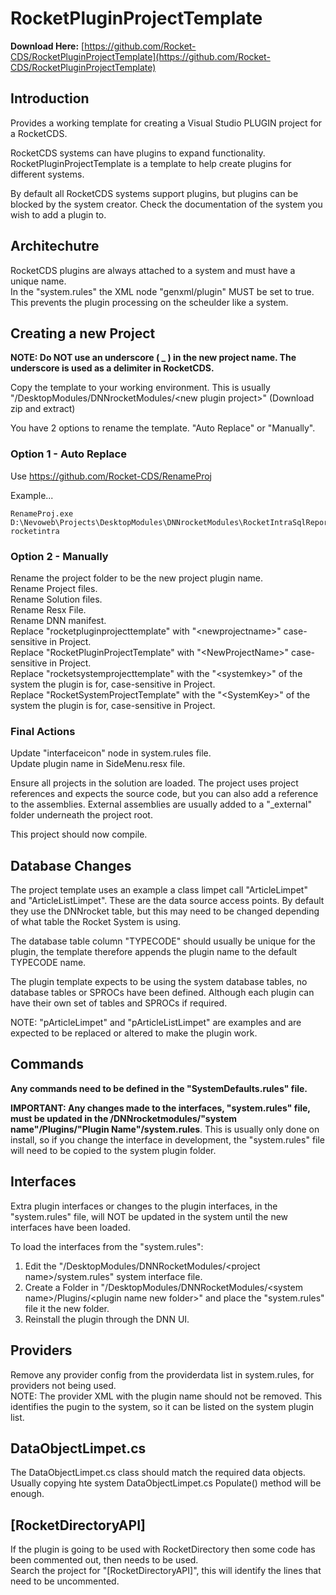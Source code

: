 # RocketPluginProjectTemplate

**Download Here:** [https://github.com/Rocket-CDS/RocketPluginProjectTemplate](https://github.com/Rocket-CDS/RocketPluginProjectTemplate)  

## Introduction
Provides a working template for creating a Visual Studio PLUGIN project for a RocketCDS.

RocketCDS systems can have plugins to expand functionality.  RocketPluginProjectTemplate is a template to help create plugins for different systems.

By default all RocketCDS systems support plugins, but plugins can be blocked by the system creator.  Check the documentation of the system you wish to add a plugin to.

## Architechutre
RocketCDS plugins are always attached to a system and must have a unique name.  
In the "system.rules" the XML node "genxml/plugin" MUST be set to true.  This prevents the plugin processing on the scheulder like a system.


## Creating a new Project

**NOTE: Do NOT use an underscore ( _ ) in the new project name.  The underscore is used as a delimiter in RocketCDS.**  

Copy the template to your working environment. This is usually "/DesktopModules/DNNrocketModules/\<new plugin project>"  (Download zip and extract)  

You have 2 options to rename the template.  "Auto Replace" or "Manually".  

### Option 1 - Auto Replace
Use https://github.com/Rocket-CDS/RenameProj

Example...
```
RenameProj.exe D:\Nevoweb\Projects\DesktopModules\DNNrocketModules\RocketIntraSqlReports rocketintra
```
### Option 2 - Manually
Rename the project folder to be the new project plugin name.  
Rename Project files.  
Rename Solution files.  
Rename Resx File.  
Rename DNN manifest.  
Replace "rocketpluginprojecttemplate" with "\<newprojectname>" case-sensitive in Project.  
Replace "RocketPluginProjectTemplate" with "\<NewProjectName>" case-sensitive in Project.  
Replace "rocketsystemprojecttemplate" with the "\<systemkey>" of the system the plugin is for, case-sensitive in Project.  
Replace "RocketSystemProjectTemplate" with the "\<SystemKey>" of the system the plugin is for, case-sensitive in Project.  

### Final Actions 
Update "interfaceicon" node in system.rules file.  
Update plugin name in SideMenu.resx file.  

Ensure all projects in the solution are loaded. The project uses project references and expects the source code, but you can also add a reference to the assemblies. External assemblies are usually added to a "_external" folder underneath the project root.  

This project should now compile.

## Database Changes

The project template uses an example a class limpet call "ArticleLimpet" and "ArticleListLimpet".  These are the data source access points.  By default they use the DNNrocket table, but this may need to be changed depending of what table the Rocket System is using.  

The database table column "TYPECODE" should usually be unique for the plugin, the template therefore appends the plugin name to the default TYPECODE name.

The plugin template expects to be using the system database tables, no database tables or SPROCs have been defined.  Although each plugin can have their own set of tables and SPROCs if required.  

NOTE: "pArticleLimpet" and "pArticleListLimpet" are examples and are expected to be replaced or altered to make the plugin work.

## Commands

**Any commands need to be defined in the "SystemDefaults.rules" file.**

**IMPORTANT: Any changes made to the interfaces, "system.rules" file, must be updated in the /DNNrocketmodules/"system name"/Plugins/"Plugin Name"/system.rules**.  This is usually only done on install, so if you change the interface in development, the "system.rules" file will need to be copied to the system plugin folder.

## Interfaces

Extra plugin interfaces or changes to the plugin interfaces, in the "system.rules" file, will NOT be updated in the system until the new interfaces have been loaded.  

To load the interfaces from the "system.rules":  

1. Edit the "/DesktopModules/DNNRocketModules/\<project name>/system.rules" system interface file.
2. Create a Folder in "/DesktopModules/DNNRocketModules/\<system name>/Plugins/\<plugin name new folder>" and place the "system.rules" file it the new folder.
3. Reinstall the plugin through the DNN UI.

## Providers

Remove any provider config from the providerdata list in system.rules, for providers not being used.  
NOTE: The provider XML with the plugin name should not be removed.  This identifies the pugin to the system, so it can be listed on the system plugin list.  

## DataObjectLimpet.cs
The DataObjectLimpet.cs class should match the required data objects.  Usually copying hte system DataObjectLimpet.cs Populate() method will be enough.  

## [RocketDirectoryAPI]
If the plugin is going to be used with RocketDirectory then some code has been commented out, then needs to be used.  
Search the project for "[RocketDirectoryAPI]", this will identify the lines that need to be uncommented.  
